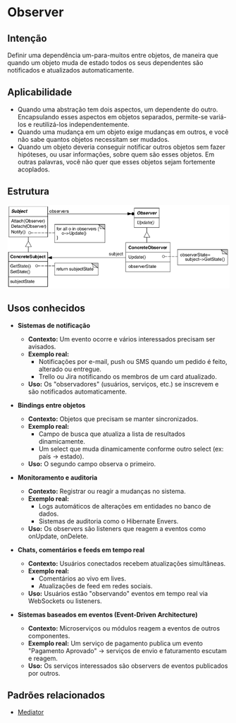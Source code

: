 # Observer

## Intenção

Definir uma dependência um-para-muitos entre objetos, de maneira que quando um objeto muda de estado todos os seus
dependentes são notificados e atualizados automaticamente.

## Aplicabilidade

- Quando uma abstração tem dois aspectos, um dependente do outro. Encapsulando esses aspectos em objetos separados,
  permite-se variá-los e reutilizá-los independentemente.
- Quando uma mudança em um objeto exige mudanças em outros, e você não sabe quantos objetos necessitam ser mudados.
- Quando um objeto deveria conseguir notificar outros objetos sem fazer hipóteses, ou usar informações, sobre quem são
  esses objetos. Em outras palavras, você não quer que esses objetos sejam fortemente acoplados.

## Estrutura

![Estrutura Observer](./resources/estrutura.png)

## Usos conhecidos

- **Sistemas de notificação**
    - **Contexto:** Um evento ocorre e vários interessados precisam ser avisados.
    - **Exemplo real:**
        - Notificações por e-mail, push ou SMS quando um pedido é feito, alterado ou entregue.
        - Trello ou Jira notificando os membros de um card atualizado.
    - **Uso:** Os "observadores" (usuários, serviços, etc.) se inscrevem e são notificados automaticamente.

- **Bindings entre objetos**
    - **Contexto:** Objetos que precisam se manter sincronizados.
    - **Exemplo real:**
        - Campo de busca que atualiza a lista de resultados dinamicamente.
        - Um select que muda dinamicamente conforme outro select (ex: país → estado).
    - **Uso:** O segundo campo observa o primeiro.


- **Monitoramento e auditoria**
    - **Contexto:** Registrar ou reagir a mudanças no sistema.
    - **Exemplo real:**
        - Logs automáticos de alterações em entidades no banco de dados.
        - Sistemas de auditoria como o Hibernate Envers.
    - **Uso:** Os observers são listeners que reagem a eventos como onUpdate, onDelete.

- **Chats, comentários e feeds em tempo real**
    - **Contexto:** Usuários conectados recebem atualizações simultâneas.
    - **Exemplo real:**
        - Comentários ao vivo em lives.
        - Atualizações de feed em redes sociais.
    - **Uso:** Usuários estão "observando" eventos em tempo real via WebSockets ou listeners.

- **Sistemas baseados em eventos (Event-Driven Architecture)**
    - **Contexto:** Microserviços ou módulos reagem a eventos de outros componentes.
    - **Exemplo real:** Um serviço de pagamento publica um evento "Pagamento Aprovado" → serviços de envio e faturamento
      escutam e reagem.
    - **Uso:** Os serviços interessados são observers de eventos publicados por outros.

## Padrões relacionados

- [Mediator](../mediator)
